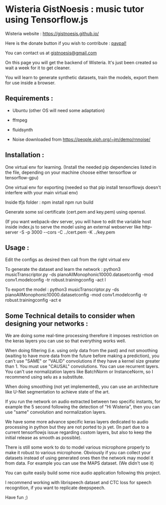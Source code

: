 # Wisteria GistNoesis : music tutor using Tensorflow.js

Wisteria website : https://gistnoesis.github.io/

Here is the donate button if you wish to contribute : [paypal!](https://www.paypal.com/cgi-bin/webscr?cmd=_s-xclick&hosted_button_id=KLVTA5CBMGV7J&source=url)

You can contact us at gistnoesis@gmail.com


On this page you will get the backend of Wisteria. 
It's just been created so wait a week for it to get cleaner.

You will learn to generate synthetic datasets, train the models, export them for use inside a browser.

## Requirements : 
- Ubuntu (other OS will need some adaptation)

- ffmpeg

- fluidsynth

- Noise downloaded from https://people.xiph.org/~jm/demo/rnnoise/


## Installation :

One virtual env for learning. (Install the needed pip dependencies listed in the file, depending on your machine choose either tensorflow or tensorflow-gpu)

One virtual env for exporting (needed so that pip install tensorflowjs doesn't interfere with your main virtual env)

Inside tfjs folder :
npm install
npm run build 

Generate some ssl certificate (cert.pem and key.pem) using openssl.

(If you want webpack-dev server, you will have to edit the variable host inside index.js to serve the model using an external webserver like http-server -S -p 3000 --cors -C ../cert.pem -K ../key.pem 

## Usage : 
Edit the configs as desired then call from the right virtual env

To generate the dataset and learn the network :
python3 musicTranscriptor.py -ds pianoAllMonophonic10000.datasetconfig -mod conv1.modelconfig -tr robust.trainingconfig -act l

To export the model :
python3 musicTranscriptor.py -ds pianoAllMonophonic10000.datasetconfig -mod conv1.modelconfig -tr robust.trainingconfig -act e


## Some Technical details to consider when designing your networks : 
We are doing some real-time processing therefore it imposes restriction on the keras layers you can use so that everything works well.

When doing filtering (i.e. using only data from the past) and not smoothing (waiting to have more data from the future before making a prediction), you can't use "SAME" or "VALID" convolutions if they have a kernel size greater than 1. You must use "CAUSAL" convolutions. You can use recurrent layers. You can't use normalization layers like BatchNorm or InstanceNorm, so I recommend using selu as a substitute.

When doing smoothing (not yet implemented), you can use an architecture like U-Net segmentation to achieve state of the art.

If you run the network on audio extracted between two specific instants, for example the 5 second following the detection of "Hi Wisteria", then you can use "same" convolution and normalization layers.

We have some more advance specific keras layers dedicated to audio processing in python but they are not ported to js yet. (In part due to a current tensorflowjs issue regarding custom layers, but also to keep the initial release as smooth as possible).

There is still some work to do to model various microphone properly to make it robust to various microphone. Obviously if you can collect your datasets instead of using generated ones then the network may model it from data. For example you can use the MAPS dataset. (We didn't use it)

You can quite easily build some nice audio application following this project.

I recommend working with librispeech dataset and CTC loss for speech recognition, if you want to replicate deepspeech.

Have fun ;)
